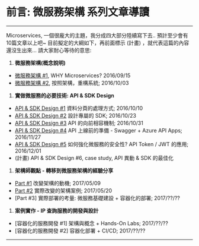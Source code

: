 # 前言: 微服務架構 系列文章導讀

-----


Microservices, 一個很龐大的主題，我分成四大部分陸續寫下去.. 預計至少會有10篇文章以上吧~
目前擬定的大綱如下，再前面標示 (計畫) ，就代表這篇的內容還沒生出來... 請大家耐心等待的意思:
  
1. **微服務架構(概念說明)**
  - [微服務架構 #1](/2016/09/15/microservice-case-study-01/), WHY Microservices? 2016/09/15
  - [微服務架構 #2](/2016/10/03/microservice2/), 按照架構，重構系統; 2016/10/03
1. **實做微服務的必要技術: API & SDK Design**
  - [API & SDK Design #1](/2016/10/10/microservice3/) 資料分頁的處理方式; 2016/10/10
  - [API & SDK Design #2](/2016/10/23/microservice4/) 設計專屬的 SDK; 2016/10/23
  - [API & SDK Design #3](/2016/10/31/microservice5/) API 的向前相容機制; 2016/10/31
  - [API & SDK Design #4](/2016/11/27/microservice6/) API 上線前的準備 - Swagger + Azure API Apps; 2016/11/27
  - [API & SDK Design #5](/2016/12/01/microservice7-apitoken/) 如何強化微服務的安全性? API Token / JWT 的應用; 2016/12/01
  - (計畫) API & SDK Design #6, case study, API 異動 & SDK 的最佳化
1. **架構師觀點 - 轉移到微服務架構的經驗分享**
  - [Part #1](/2017/04/15/microservice8-case-study/) 改變架構的動機; 2017/05/09
  - [Part #2](/2017/05/20/microservice8-case-study-p2/) 實際改變的架構案例; 2017/05/20
  - [Part #3] 實際部署的考量: 微服務基礎建設 + 容器化的部署; 2017/??/??
1. **案例實作 - IP 查詢服務的開發與設計**
  - [容器化的服務開發 #1] 架構與概念 + Hands-On Labs; 2017/??/??
  - [容器化的服務開發 #2] 容器化部署 + CI/CD; 2017/??/??


-----